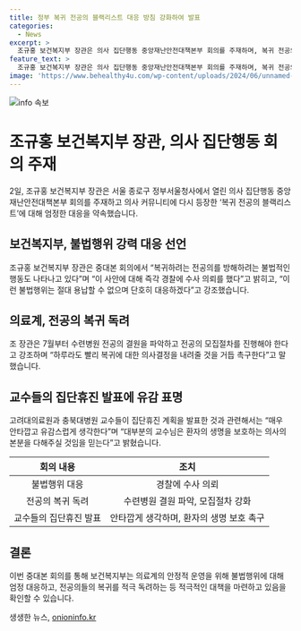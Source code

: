 ```yaml
---
title: 정부 복귀 전공의 블랙리스트 대응 방침 강화하여 발표
categories:
  - News
excerpt: >
  조규홍 보건복지부 장관은 의사 집단행동 중앙재난안전대책본부 회의를 주재하며, 복귀 전공의 블랙리스트 문제에 대해 엄정 대응하겠다고 밝혔다. 의료계 등에 따르면 의사·의대생 온라인커뮤니티 ‘메디스태프’에는 병원에 복귀한 의사 현황 리스트가 공개되었고, 조 장관은 이를 비판하며 전공의들을 복귀하도록 촉구했다. 또한, 고려대의료원과 충북대병원 교수들의 집단휴진 계획에 대해 유감을 표명하며 대응할 것을 강조했다. 호주의료원은 응급·중증 환자 진료를 제외하고, 충북대병원 교수들은 무기한 휴진에 들어간다고 발표했다.
feature_text: >
  조규홍 보건복지부 장관은 의사 집단행동 중앙재난안전대책본부 회의를 주재하며, 복귀 전공의 블랙리스트 문제에 대해 엄정 대응하겠다고 밝혔다. 의료계 등에 따르면 의사·의대생 온라인커뮤니티 ‘메디스태프’에는 병원에 복귀한 의사 현황 리스트가 공개되었고, 조 장관은 이를 비판하며 전공의들을 복귀하도록 촉구했다. 또한, 고려대의료원과 충북대병원 교수들의 집단휴진 계획에 대해 유감을 표명하며 대응할 것을 강조했다. 호주의료원은 응급·중증 환자 진료를 제외하고, 충북대병원 교수들은 무기한 휴진에 들어간다고 발표했다.
image: 'https://www.behealthy4u.com/wp-content/uploads/2024/06/unnamed-file.png'
---
```


<p><img src="https://www.behealthy4u.com/wp-content/uploads/2024/06/unnamed-file.png" alt="info 속보" /></p>

<h1 data-ke-size="size26">조규홍 보건복지부 장관, 의사 집단행동 회의 주재</h1>

<p data-ke-size="size16">2일, 조규홍 보건복지부 장관은 서울 종로구 정부서울청사에서 열린 의사 집단행동 중앙재난안전대책본부 회의를 주재하고 의사 커뮤니티에 다시 등장한 ‘복귀 전공의 블랙리스트’에 대해 엄정한 대응을 약속했습니다.</p>

<h2 data-ke-size="size24">보건복지부, 불법행위 강력 대응 선언</h2>

<p data-ke-size="size16">조규홍 보건복지부 장관은 중대본 회의에서 “복귀하려는 전공의를 방해하려는 불법적인 행동도 나타나고 있다”며 “이 사안에 대해 즉각 경찰에 수사 의뢰를 했다”고 밝히고, “이런 불법행위는 절대 용납할 수 없으며 단호히 대응하겠다”고 강조했습니다.</p>

<h2 data-ke-size="size24">의료계, 전공의 복귀 독려</h2>

<p data-ke-size="size16">조 장관은 7월부터 수련병원 전공의 결원을 파악하고 전공의 모집절차를 진행해야 한다고 강조하며 “하루라도 빨리 복귀에 대한 의사결정을 내려줄 것을 거듭 촉구한다”고 말했습니다.</p>

<h2 data-ke-size="size24">교수들의 집단휴진 발표에 유감 표명</h2>

<p data-ke-size="size16">고려대의료원과 충북대병원 교수들이 집단휴진 계획을 발표한 것과 관련해서는 “매우 안타깝고 유감스럽게 생각한다”며 “대부분의 교수님은 환자의 생명을 보호하는 의사의 본분을 다해주실 것임을 믿는다”고 밝혔습니다.</p>

<table>
    <thead>
        <tr>
            <th style="text-align: center;">회의 내용</th>
            <th style="text-align: center;">조치</th>
        </tr>
    </thead>
    <tbody>
        <tr>
            <td style="text-align: center;">불법행위 대응</td>
            <td style="text-align: center;">경찰에 수사 의뢰</td>
        </tr>
        <tr>
            <td style="text-align: center;">전공의 복귀 독려</td>
            <td style="text-align: center;">수련병원 결원 파악, 모집절차 강화</td>
        </tr>
        <tr>
            <td style="text-align: center;">교수들의 집단휴진 발표</td>
            <td style="text-align: center;">안타깝게 생각하며, 환자의 생명 보호 촉구</td>
        </tr>
    </tbody>
</table>

<h2 data-ke-size="size24">결론</h2>

<p data-ke-size="size16">이번 중대본 회의를 통해 보건복지부는 의료계의 안정적 운영을 위해 불법행위에 대해 엄정 대응하고, 전공의들의 복귀를 적극 독려하는 등 적극적인 대책을 마련하고 있음을 확인할 수 있습니다.</p>
생생한 뉴스, <a href="https://onioninfo.kr" rel="dofollow">onioninfo.kr</a>


